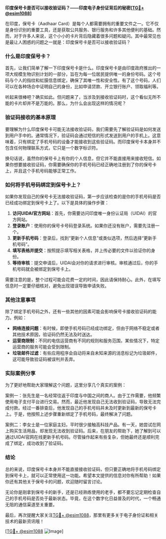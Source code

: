 **印度保号卡是否可以接收验证码？——印度电子身份证背后的秘密[[TG💪+ @esim1088](https://t.me/s/esim1088)]**

在印度，保号卡（Aadhaar Card）是每个人都需要拥有的重要文件之一。它不仅是身份识别的重要工具，还是获取公共服务、银行服务和许多其他便利的基础。然而，对于许多人来说，这个小小的卡片背后隐藏着很多问题和疑问。其中最常见也是最让人困惑的问题之一就是：印度保号卡是否可以接收验证码？

### 什么是印度保号卡？

首先，让我们简单了解一下印度保号卡是什么。印度保号卡是由印度政府推出的一项大规模生物识别计划的一部分，旨在为每一位居民提供唯一的身份号码。这个号码与个人的指纹和虹膜信息绑定，确保了其唯一性和安全性。有了这个号码，人们可以在各种场合中证明自己的身份，比如申请贷款、开立银行账户、领取福利等。

听起来很棒吧？确实如此。但问题来了，当涉及到接收验证码时，这个看似无所不能的卡片却并不是万能的。那么，为什么会出现这样的情况呢？

### 验证码接收的基本原理

要理解为什么印度保号卡可能无法接收验证码，我们需要先了解验证码是如何发送到用户手中的。通常情况下，验证码会通过短信的形式发送到用户的手机上。这意味着，只有绑定了手机号码的设备才能接收到这些验证码。而印度保号卡本身并不包含任何物理联系方式，它只是一个数字标识符。

换句话说，虽然你的保号卡上有你的个人信息，但它并不能直接用来接收短信。如果你想要接收验证码，你需要确保你的手机号码已经正确地注册到了你的保号卡上，并且这个手机号码能够正常工作。

### 如何将手机号码绑定到保号卡上？

如果你发现自己的保号卡无法接收验证码，第一步应该检查的是你的手机号码是否已经成功绑定到保号卡上了。以下是具体的操作步骤：

1. **访问UIDAI官方网站**：首先，你需要访问印度唯一身份认证局（UIDAI）的官方网站。
2. **登录账户**：使用你的保号卡号码登录系统。如果你还没有账户，需要先注册一个。
3. **更新手机号码**：登录后，找到“更新个人信息”或类似选项，然后选择“更新手机号码”。
4. **填写表格并提交**：按照提示填写相关表格，并上传必要的文件以验证你的身份。
5. **等待审核**：提交申请后，UIDAI会对你的请求进行审核。审核通过后，你的手机号码就会被绑定到保号卡上。

需要注意的是，整个过程可能会花费一定的时间，因此请保持耐心。此外，在填写信息时一定要仔细核对，避免出现错误导致申请失败。

### 其他注意事项

除了绑定手机号码之外，还有一些其他的因素可能会影响保号卡接收验证码的能力。例如：

- **网络连接问题**：有时候，即使手机号码已经成功绑定，但由于网络不稳定或者其他技术原因，验证码仍然无法及时送达。
- **运营商限制**：不同的电信运营商有不同的规则和服务范围，某些情况下，特定运营商的服务可能会受到限制。
- **垃圾邮件过滤**：有些应用程序会自动将来自未知来源的消息标记为垃圾邮件，这可能导致验证码被误判并丢弃。

### 实际案例分享

为了更好地帮助大家理解这个问题，这里分享几个真实的案例：

案例一：张先生是一名经常往返于印度与中国之间的商人。由于工作需要，他频繁使用电子支付平台进行交易。然而，最近他发现自己无法收到验证码，导致无法完成付款。经过一番排查后，他发现自己的手机号码并未及时更新到最新的保号卡上。于是，他按照上述步骤重新绑定了手机号码，最终解决了问题。

案例二：李女士是一位家庭主妇，平时很少接触高科技产品。有一天，她尝试在网上购买生活用品，却发现无法收到验证码。后来，在朋友的帮助下，她了解到可以通过UIDAI官网在线更新手机号码。尽管操作起来有些复杂，但她最终还是顺利完成了绑定，成功收到了验证码。

### 结论

总的来说，印度保号卡本身并不能直接接收验证码，但只要正确地将手机号码绑定到保号卡上，就可以正常使用这一功能。希望本文提供的信息对你有所帮助！如果你还有其他关于保号卡的问题，欢迎随时留言讨论。

无论你是刚拿到保号卡的新手，还是已经熟练使用的老手，都不要忘记定期检查自己的手机号码是否处于最新状态。毕竟，在这个数字化日益普及的时代，一个畅通无阻的通信渠道至关重要。

最后，再次提醒大家关注[TG💪+ @esim1088](https://t.me/s/esim1088)，那里有更多关于电子身份证和相关技术的最新资讯哦！

[[TG💪+ @esim1088](https://t.me/s/esim1088) ![Image](https://i.postimg.cc/4NQfJmqS/Snipaste-2025-05-13-00-14-12.png)]